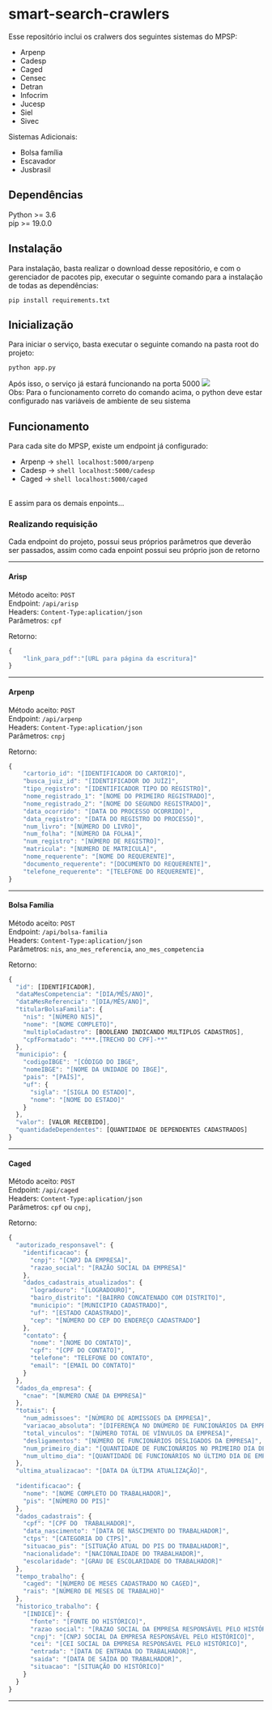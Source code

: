 # smart-search-crawlers

Esse repositório inclui os cralwers dos seguintes sistemas do MPSP:
 - Arpenp
 - Cadesp
 - Caged
 - Censec
 - Detran
 - Infocrim
 - Jucesp 
 - Siel 
 - Sivec 
 
 Sistemas Adicionais:
 - Bolsa família
 - Escavador
 - Jusbrasil

## Dependências
Python >= 3.6 <br>
pip >= 19.0.0

## Instalação
Para instalação, basta realizar o download desse repositório, e com o gerenciador de pacotes pip, executar o seguinte comando para a instalação de todas as dependências:
```shell
pip install requirements.txt
```
 
## Inicialização
Para iniciar o serviço, basta executar o seguinte comando na pasta root do projeto:
```shell
python app.py
```
Após isso, o serviço já estará funcionando na porta 5000
![](https://i.imgur.com/xwKKLIt.png)
<br>
Obs: Para o funcionamento correto do comando acima, o python deve estar configurado nas variáveis de ambiente de seu sistema

## Funcionamento
Para cada site do MPSP, existe um endpoint já configurado:
 - Arpenp -> ```shell localhost:5000/arpenp```
 - Cadesp -> ```shell localhost:5000/cadesp```
 - Caged -> ```shell localhost:5000/caged```
 <br> 
 E assim para os demais enpoints...
 
 ### Realizando requisição
Cada endpoint do projeto, possui seus próprios parâmetros que deverão ser passados, assim como cada enpoint possui seu próprio json de retorno

---
#### Arisp
Método aceito: ```POST``` <br>
Endpoint: ```/api/arisp``` <br>
Headers: ```Content-Type:aplication/json``` <br>
Parâmetros: ```cpf``` <br>

Retorno:
```javascript
{
    "link_para_pdf":"[URL para página da escritura]"
}
```

---


#### Arpenp
Método aceito: ```POST``` <br>
Endpoint: ```/api/arpenp``` <br>
Headers: ```Content-Type:aplication/json``` <br>
Parâmetros: ```cnpj``` <br>

Retorno:
```javascript
{
    "cartorio_id": "[IDENTIFICADOR DO CARTORIO]",
    "busca_juiz_id": "[IDENTIFICADOR DO JUÍZ]",
    "tipo_registro": "[IDENTIFICADOR TIPO DO REGISTRO]",
    "nome_registrado_1": "[NOME DO PRIMEIRO REGISTRADO]",
    "nome_registrado_2": "[NOME DO SEGUNDO REGISTRADO]",
    "data_ocorrido": "[DATA DO PROCESSO OCORRIDO]",
    "data_registro": "[DATA DO REGISTRO DO PROCESSO]",
    "num_livro": "[NÚMERO DO LIVRO]",
    "num_folha": "[NÚMERO DA FOLHA]",
    "num_registro": "[NÚMERO DE REGISTRO]",
    "matricula": "[NUMERO DE MATRICULA]",
    "nome_requerente": "[NOME DO REQUERENTE]",
    "documento_requerente": "[DOCUMENTO DO REQUERENTE]",
    "telefone_requerente": "[TELEFONE DO REQUERENTE]",
}
```


---

#### Bolsa Família
Método aceito: ```POST``` <br>
Endpoint: ```/api/bolsa-familia``` <br>
Headers: ```Content-Type:aplication/json``` <br>
Parâmetros: ```nis```, ```ano_mes_referencia```, ```ano_mes_competencia``` <br>

Retorno:
```javascript
{
  "id": [IDENTIFICADOR],
  "dataMesCompetencia": "[DIA/MÊS/ANO]",
  "dataMesReferencia": "[DIA/MÊS/ANO]",
  "titularBolsaFamilia": {
    "nis": "[NÚMERO NIS]",
    "nome": "[NOME COMPLETO]",
    "multiploCadastro": [BOOLEANO INDICANDO MULTIPLOS CADASTROS],
    "cpfFormatado": "***.[TRECHO DO CPF]-**"
  },
  "municipio": {
    "codigoIBGE": "[CÓDIGO DO IBGE",
    "nomeIBGE": "[NOME DA UNIDADE DO IBGE]",
    "pais": "[PAÍS]",
    "uf": {
      "sigla": "[SIGLA DO ESTADO]",
      "nome": "[NOME DO ESTADO]"
    }
  },
  "valor": [VALOR RECEBIDO],
  "quantidadeDependentes": [QUANTIDADE DE DEPENDENTES CADASTRADOS]
}

```

---


#### Caged
Método aceito: ```POST``` <br>
Endpoint: ```/api/caged``` <br>
Headers: ```Content-Type:aplication/json``` <br>
Parâmetros: ```cpf``` ou ```cnpj```, <br>

Retorno:
```javascript
{
  "autorizado_responsavel": {
    "identificacao": {
      "cnpj": "[CNPJ DA EMPRESA]",
      "razao_social": "[RAZÃO SOCIAL DA EMPRESA]"
    },
    "dados_cadastrais_atualizados": {
      "logradouro": "[LOGRADOURO]",
      "bairo_distrito": "[BAIRRO CONCATENADO COM DISTRITO]",
      "municipio": "[MUNICIPIO CADASTRADO]",
      "uf": "[ESTADO CADASTRADO]",
      "cep": "[NÚMERO DO CEP DO ENDEREÇO CADASTRADO"]
    },
    "contato": {
      "nome": "[NOME DO CONTATO]",
      "cpf": "[CPF DO CONTATO]",
      "telefone": "TELEFONE DO CONTATO",
      "email": "[EMAIL DO CONTATO]"
    }
  },
  "dados_da_empresa": {
    "cnae": "[NUMERO CNAE DA EMPRESA]"
  },
  "totais": {
    "num_admissoes": "[NÚMERO DE ADMISSOES DA EMPRESA]",
    "variacao_absoluta": "[DIFERENÇA NO DNÚMERO DE FUNCIONÁRIOS DA EMPRESA, DO ÚLTIMO DIA COM O PRIMEIRO DIA]",
    "total_vinculos": "[NÚMERO TOTAL DE VÍNVULOS DA EMPRESA]",
    "desligamentos": "[NÚMERO DE FUNCIONÁRIOS DESLIGADOS DA EMPRESA]",
    "num_primeiro_dia": "[QUANTIDADE DE FUNCIONÁRIOS NO PRIMEIRO DIA DE EMPRESA]",
    "num_ultimo_dia": "[QUANTIDADE DE FUNCIONÁRIOS NO ÚLTIMO DIA DE EMPRESA]"
  },
  "ultima_atualizacao": "[DATA DA ÚLTIMA ATUALIZAÇÃO]",
  
  "identificacao": {
    "nome": "[NOME COMPLETO DO TRABALHADOR]",
    "pis": "[NÚMERO DO PIS]"
  },
  "dados_cadastrais": {
    "cpf": "[CPF DO  TRABALHADOR]",
    "data_nascimento": "[DATA DE NASCIMENTO DO TRABALHADOR]",
    "ctps": "[CATEGORIA DO CTPS]",
    "situacao_pis": "[SITUAÇÃO ATUAL DO PIS DO TRABALHADOR]",
    "nacionalidade": "[NACIONALIDADE DO TRABALHADOR]",
    "escolaridade": "[GRAU DE ESCOLARIDADE DO TRABALHADOR]"
  },
  "tempo_trabalho": {
    "caged": "[NÚMERO DE MESES CADASTRADO NO CAGED]",
    "rais": "[NÚMERO DE MESES DE TRABALHO]"
  },
  "historico_trabalho": {
    "[INDICE]": {
      "fonte": "[FONTE DO HISTÓRICO]",
      "razao social": "[RAZAO SOCIAL DA EMPRESA RESPONSÁVEL PELO HISTÓRICO]",
      "cnpj": "[CNPJ SOCIAL DA EMPRESA RESPONSÁVEL PELO HISTÓRICO]",
      "cei": "[CEI SOCIAL DA EMPRESA RESPONSÁVEL PELO HISTÓRICO]",
      "entrada": "[DATA DE ENTRADA DO TRABALHADOR]",
      "saida": "[DATA DE SAÍDA DO TRABALHADOR]",
      "situacao": "[SITUAÇÃO DO HISTÓRICO]"
    }
  }
}

```

---
